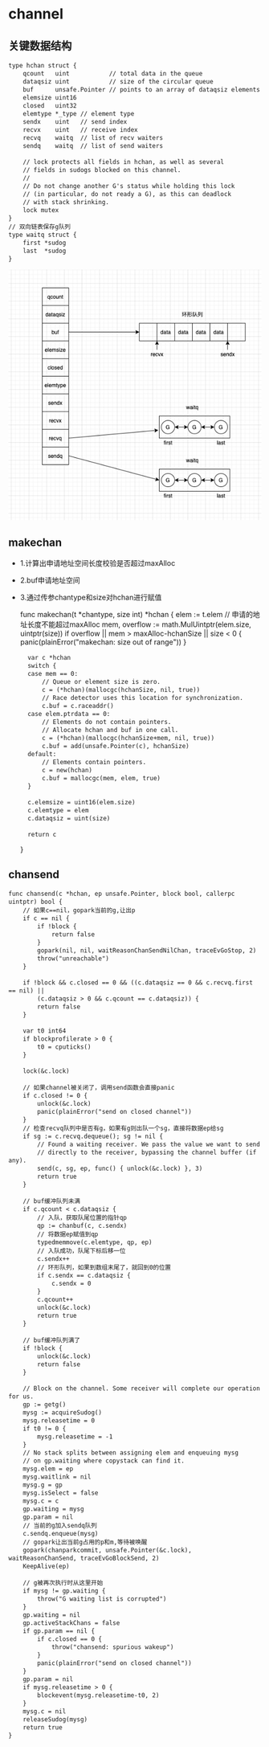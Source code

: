 # channel

## 关键数据结构

    type hchan struct {
        qcount   uint           // total data in the queue
        dataqsiz uint           // size of the circular queue
        buf      unsafe.Pointer // points to an array of dataqsiz elements
        elemsize uint16
        closed   uint32
        elemtype *_type // element type
        sendx    uint   // send index
        recvx    uint   // receive index
        recvq    waitq  // list of recv waiters
        sendq    waitq  // list of send waiters
    
        // lock protects all fields in hchan, as well as several
        // fields in sudogs blocked on this channel.
        //
        // Do not change another G's status while holding this lock
        // (in particular, do not ready a G), as this can deadlock
        // with stack shrinking.
        lock mutex
    }
    // 双向链表保存g队列
    type waitq struct {
    	first *sudog
    	last  *sudog
    }
    
![avatar](https://github.com/fangwendong/golang-learning/blob/master/runtime/channel/images/channel.png)

## makechan
* 1.计算出申请地址空间长度校验是否超过maxAlloc
* 2.buf申请地址空间
* 3.通过传参chantype和size对hchan进行赋值


    func makechan(t *chantype, size int) *hchan {
        elem := t.elem
        // 申请的地址长度不能超过maxAlloc
        mem, overflow := math.MulUintptr(elem.size, uintptr(size))
        if overflow || mem > maxAlloc-hchanSize || size < 0 {
            panic(plainError("makechan: size out of range"))
        }
    
        var c *hchan
        switch {
        case mem == 0:
            // Queue or element size is zero.
            c = (*hchan)(mallocgc(hchanSize, nil, true))
            // Race detector uses this location for synchronization.
            c.buf = c.raceaddr()
        case elem.ptrdata == 0:
            // Elements do not contain pointers.
            // Allocate hchan and buf in one call.
            c = (*hchan)(mallocgc(hchanSize+mem, nil, true))
            c.buf = add(unsafe.Pointer(c), hchanSize)
        default:
            // Elements contain pointers.
            c = new(hchan)
            c.buf = mallocgc(mem, elem, true)
        }
    
        c.elemsize = uint16(elem.size)
        c.elemtype = elem
        c.dataqsiz = uint(size)
    
        return c
    }

## chansend

    func chansend(c *hchan, ep unsafe.Pointer, block bool, callerpc uintptr) bool {
        // 如果c==nil，gopark当前的g,让出p
        if c == nil {
            if !block {
                return false
            }
            gopark(nil, nil, waitReasonChanSendNilChan, traceEvGoStop, 2)
            throw("unreachable")
        }
    
        if !block && c.closed == 0 && ((c.dataqsiz == 0 && c.recvq.first == nil) ||
            (c.dataqsiz > 0 && c.qcount == c.dataqsiz)) {
            return false
        }
    
        var t0 int64
        if blockprofilerate > 0 {
            t0 = cputicks()
        }
    
        lock(&c.lock)
    
        // 如果channel被关闭了，调用send函数会直接panic
        if c.closed != 0 {
            unlock(&c.lock)
            panic(plainError("send on closed channel"))
        }
        // 检查recvq队列中是否有g，如果有g则出队一个sg，直接将数据ep给sg
        if sg := c.recvq.dequeue(); sg != nil {
            // Found a waiting receiver. We pass the value we want to send
            // directly to the receiver, bypassing the channel buffer (if any).
            send(c, sg, ep, func() { unlock(&c.lock) }, 3)
            return true
        }
        
        // buf缓冲队列未满 
        if c.qcount < c.dataqsiz {
            // 入队，获取队尾位置的指针qp
            qp := chanbuf(c, c.sendx)
            // 将数据ep赋值到qp
            typedmemmove(c.elemtype, qp, ep)
            // 入队成功，队尾下标后移一位
            c.sendx++
            // 环形队列，如果到数组末尾了，就回到0的位置
            if c.sendx == c.dataqsiz {
                c.sendx = 0
            }
            c.qcount++
            unlock(&c.lock)
            return true
        }
    
        // buf缓冲队列满了
        if !block {
            unlock(&c.lock)
            return false
        }
    
        // Block on the channel. Some receiver will complete our operation for us.
        gp := getg()
        mysg := acquireSudog()
        mysg.releasetime = 0
        if t0 != 0 {
            mysg.releasetime = -1
        }
        // No stack splits between assigning elem and enqueuing mysg
        // on gp.waiting where copystack can find it.
        mysg.elem = ep
        mysg.waitlink = nil
        mysg.g = gp
        mysg.isSelect = false
        mysg.c = c
        gp.waiting = mysg
        gp.param = nil
        // 当前的g加入sendq队列
        c.sendq.enqueue(mysg)
        // gopark让出当前g占用的p和m,等待被唤醒
        gopark(chanparkcommit, unsafe.Pointer(&c.lock), waitReasonChanSend, traceEvGoBlockSend, 2)
        KeepAlive(ep)
    
        // g被再次执行时从这里开始
        if mysg != gp.waiting {
            throw("G waiting list is corrupted")
        }
        gp.waiting = nil
        gp.activeStackChans = false
        if gp.param == nil {
            if c.closed == 0 {
                throw("chansend: spurious wakeup")
            }
            panic(plainError("send on closed channel"))
        }
        gp.param = nil
        if mysg.releasetime > 0 {
            blockevent(mysg.releasetime-t0, 2)
        }
        mysg.c = nil
        releaseSudog(mysg)
        return true
    }